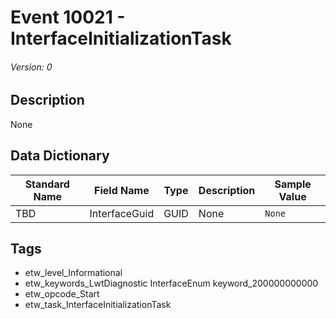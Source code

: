 # Event 10021 - InterfaceInitializationTask
###### Version: 0

## Description
None

## Data Dictionary
|Standard Name|Field Name|Type|Description|Sample Value|
|---|---|---|---|---|
|TBD|InterfaceGuid|GUID|None|`None`|

## Tags
* etw_level_Informational
* etw_keywords_LwtDiagnostic InterfaceEnum keyword_200000000000
* etw_opcode_Start
* etw_task_InterfaceInitializationTask